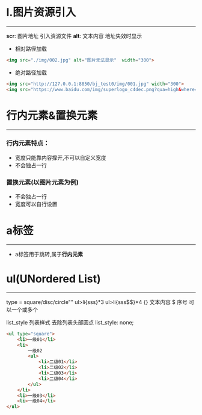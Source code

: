 # I.图片资源引入
---
**scr**: 图片地址 引入资源文件
**alt**: 文本内容 地址失效时显示

- 相对路径加载
```html
<img src="./img/002.jpg" alt="图片无法显示"  width="300">
```
- 绝对路径加载
```html
<img src="http://127.0.0.1:8850/bj_test0/img/001.jpg" width="300">
<img src="https://www.baidu.com/img/superlogo_c4dec.png?qua=high&where=super" >
```
# 行内元素&置换元素
---
### 行内元素特点：
- 宽度只能靠内容撑开,不可以自定义宽度
- 不会独占一行
### 置换元素(以图片元素为例)
- 不会独占一行
- 宽度可以自行设置

# a标签
---
- a标签用于跳转,属于**行内元素**

# ul(UNordered List)
---
type = square/disc/circle""
 ul>li{sss}*3 
 ul>li{sss$$}*4 
 {} 文本内容
  $ 序号 可以一个或多个

 list_style 列表样式
		去除列表头部圆点 list_style: none;

```html
<ul type="square">
	<li>一级01</li>
	<li>
		一级02
		<ul>
			<li>二级01</li>
			<li>二级02</li>
			<li>二级03</li>
			<li>二级04</li>
		</ul>
	</li>
	<li>一级03</li>
	<li>一级04</li>
</ul>
```